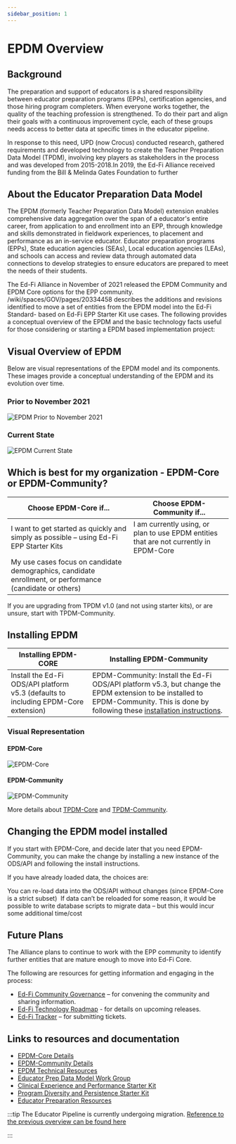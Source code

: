 ```yaml
---
sidebar_position: 1
---
```

# EPDM Overview

## Background

The preparation and support of educators is a shared responsibility between educator preparation programs (EPPs), certification agencies, and those hiring program completers. When everyone works together, the quality of the teaching profession is strengthened. To do their part and align their goals with a continuous improvement cycle, each of these groups needs access to better data at specific times in the educator pipeline.

In response to this need, UPD (now Crocus) conducted research, gathered requirements and developed technology to create the Teacher Preparation Data Model (TPDM), involving key players as stakeholders in the process and was developed from 2015-2018.In 2019, the Ed-Fi Alliance received funding from the Bill & Melinda Gates Foundation to further

## About the Educator Preparation Data Model

The EPDM (formerly Teacher Preparation Data Model) extension enables comprehensive data aggregation over the span of a educator's entire career, from application to and enrollment into an EPP, through knowledge and skills demonstrated in fieldwork experiences, to placement and performance as an in-service educator. Educator preparation programs (EPPs), State education agencies (SEAs), Local education agencies (LEAs), and schools can access and review data through automated data connections to develop strategies to ensure educators are prepared to meet the needs of their students.

The Ed-Fi Alliance in November of 2021 released the EPDM Community and EPDM Core options for the EPP community. /wiki/spaces/GOV/pages/20334458 describes the additions and revisions identified to move a set of entities from the EPDM model into the Ed-Fi Standard- based on Ed-Fi EPP Starter Kit use cases. The  following provides a conceptual overview of the EPDM and the basic technology facts useful for those considering or starting a EPDM based implementation project:

## Visual Overview of EPDM

Below are visual representations of the EPDM model and its components. These images provide a conceptual understanding of the EPDM and its evolution over time.

### Prior to November 2021

![EPDM Prior to November 2021](https://edfidocs.blob.core.windows.net/$web/img/getting-started/epp/overview/tpdm_nov_2021.PNG)

### Current State

![EPDM Current State](https://edfidocs.blob.core.windows.net/$web/img/getting-started/epp/overview/epdm_current.png)

## Which is best for my organization - EPDM-Core or EPDM-Community?

| Choose EPDM-Core if... | Choose EPDM-Community if... |
|------------------------|----------------------------|
| I want to get started as quickly and simply as possible – using Ed-Fi EPP Starter Kits | I am currently using, or plan to use EPDM entities that are not currently in EPDM-Core |
| My use cases focus on candidate demographics, candidate enrollment, or performance (candidate or others) | |

If you are upgrading from TPDM v1.0 (and not using starter kits), or are unsure, start with TPDM-Community.

## Installing EPDM

| Installing EPDM-CORE | Installing EPDM-Community |
|----------------------|---------------------------|
| Install the Ed-Fi ODS/API platform v5.3 (defaults to including EPDM-Core extension) | EPDM-Community: Install the Ed-Fi ODS/API platform v5.3, but change the EPDM extension to be installed to EPDM-Community. This is done by following these [installation instructions](https://edfi.atlassian.net/wiki/spaces/EPP/pages/23169945/Installing+Ed-Fi+ODS+API+5.3+with+EPDM-Community+v1.1). |

### Visual Representation

#### EPDM-Core

![EPDM-Core](https://edfidocs.blob.core.windows.net/$web/img/getting-started/epp/overview/epdm_core.png)

#### EPDM-Community

![EPDM-Community](https://edfidocs.blob.core.windows.net/$web/img/getting-started/epp/overview/epdm_community.png)

More details about [TPDM-Core](https://edfi.atlassian.net/wiki/display/EFDS33/Educator+Preparation+Data+Model+Domain) and [TPDM-Community](https://edfi.atlassian.net/wiki/display/TPDMX/TPDM+Community?src=contextnavpagetreemode).

## ​Changing the EPDM model installed

If you start with EPDM-Core, and decide later that you need EPDM-Community, you can make the change by installing a new instance of the ODS/API and following the install instructions.​

If you have already loaded data, the choices are:​

You can re-load data into the ODS/API without changes (since EPDM-Core is a strict subset) ​
If data can’t be reloaded for some reason, it would be possible to write database scripts to migrate data – but this would incur some additional time/cost​

## Future Plans

The Alliance plans to continue to work with the EPP community to identify further entities that are mature enough to move into Ed-Fi Core.

The following are resources for getting information and engaging in the process:

* [Ed-Fi Community Governance](https://edfi.atlassian.net/wiki/display/GOV/Ed-Fi+Governance) – for convening the community and sharing information.
* [Ed-Fi Technology Roadmap](/reference/roadmap/) - for details on upcoming releases.
* [Ed-Fi Tracker](https://tracker.ed-fi.org/secure/RapidBoard.jspa?rapidView=175) – for submitting tickets.

## Links to resources and documentation

* [EPDM-Core Details](https://edfi.atlassian.net/wiki/display/EFDS33/Educator+Preparation+Data+Model+Domain)
* [EPDM-Community Details](https://edfi.atlassian.net/wiki/display/EPP/EPDM+Community)
* [EPDM Technical Resources](https://edfi.atlassian.net/wiki/spaces/EPP/pages/23171694/EPDM+Technical+Resources)
* [Educator Prep Data Model Work Group](https://edfi.atlassian.net/wiki/spaces/GOV/pages/20335903/Educator+Prep+Program+EPP+Work+Group)
* [Clinical Experience and Performance Starter Kit](https://edfi.atlassian.net/wiki/display/SK/Clinical+Experience+and+Performance+Starter+Kit)
* [Program Diversity and Persistence Starter Kit](https://edfi.atlassian.net/wiki/display/SK/Program+Diversity+and+Persistence+Starter+Kit)
* [Educator Preparation Resources](https://edfi.atlassian.net/wiki/display/TPDMX/TPDM+Resources)

:::tip
The Educator Pipeline is currently undergoing migration. [Reference to the previous overview can be found here](https://edfi.atlassian.net/wiki/spaces/EPP/pages/23170337/EPDM+Overview)

:::
